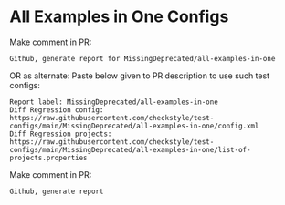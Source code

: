 # All Examples in One Configs
Make comment in PR:
```
Github, generate report for MissingDeprecated/all-examples-in-one
```
OR as alternate:
Paste below given to PR description to use such test configs:
```
Report label: MissingDeprecated/all-examples-in-one
Diff Regression config: https://raw.githubusercontent.com/checkstyle/test-configs/main/MissingDeprecated/all-examples-in-one/config.xml
Diff Regression projects: https://raw.githubusercontent.com/checkstyle/test-configs/main/MissingDeprecated/all-examples-in-one/list-of-projects.properties
```
Make comment in PR:
```
Github, generate report
```
